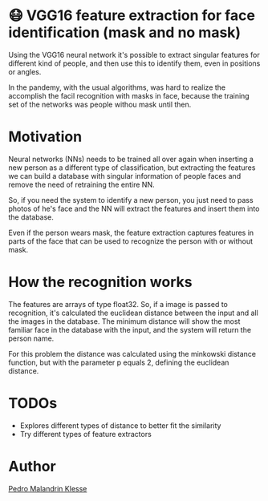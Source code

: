 # 😷 VGG16 feature extraction for face identification (mask and no mask)

Using the VGG16 neural network it's possible to extract singular features for 
different kind of people, and then use this to identify them, even in 
positions or angles. 

In the pandemy, with the usual algorithms, was hard to realize the accomplish 
the facil recognition with masks in face, because the training set of the 
networks was people withou mask until then.

# Motivation

Neural networks (NNs) needs to be trained all over again when inserting a new 
person as a different type of classification, but extracting the features 
we can build a database with singular information of people faces and remove 
the need of retraining the entire NN.

So, if you need the system to identify a new person, you just need to pass 
photos of he's face and the NN will extract the features and insert them 
into the database.

Even if the person wears mask, the feature extraction captures features 
in parts of the face that can be used to recognize the person with or without 
mask.
 
# How the recognition works

The features are arrays of type float32. So, if a image is passed to 
recognition, it's calculated the euclidean distance between the input and 
all the images in the database. The minimum distance will show the most 
familiar face in the database with the input, and the system will return 
the person name.

For this problem the distance was calculated using the minkowski distance 
function, but with the parameter p equals 2, defining the euclidean 
distance.

# TODOs

* Explores different types of distance to better fit the similarity
* Try different types of feature extractors


# Author

[Pedro Malandrin Klesse](www.github.com/Klesse)

